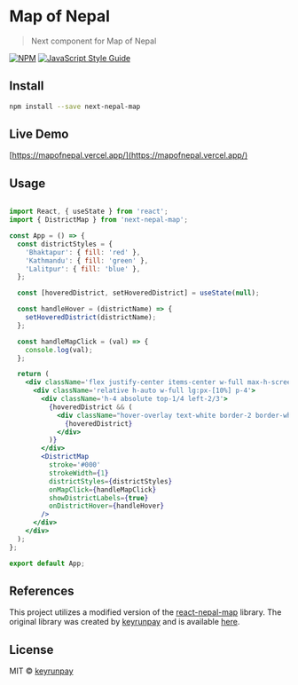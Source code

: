 # Map of Nepal

> Next component for Map of Nepal

[![NPM](https://img.shields.io/npm/v/react-nepal-map.svg)](https://www.npmjs.com/package/react-nepal-map) [![JavaScript Style Guide](https://img.shields.io/badge/code_style-standard-brightgreen.svg)](https://standardjs.com)

## Install

```bash
npm install --save next-nepal-map
```

## Live Demo

[https://mapofnepal.vercel.app/](https://mapofnepal.vercel.app/)

## Usage

```jsx

import React, { useState } from 'react';
import { DistrictMap } from 'next-nepal-map';

const App = () => {
  const districtStyles = {
    'Bhaktapur': { fill: 'red' },
    'Kathmandu': { fill: 'green' },
    'Lalitpur': { fill: 'blue' },
  };

  const [hoveredDistrict, setHoveredDistrict] = useState(null);

  const handleHover = (districtName) => {
    setHoveredDistrict(districtName);
  };

  const handleMapClick = (val) => {
    console.log(val);
  };

  return (
    <div className='flex justify-center items-center w-full max-h-screen flex-col py-4'>
      <div className='relative h-auto w-full lg:px-[10%] p-4'>
        <div className='h-4 absolute top-1/4 left-2/3'>
          {hoveredDistrict && (
            <div className="hover-overlay text-white border-2 border-white p-1.5 rounded-3xl px-4">
              {hoveredDistrict}
            </div>
          )}
        </div>
        <DistrictMap
          stroke='#000'
          strokeWidth={1}
          districtStyles={districtStyles}
          onMapClick={handleMapClick}
          showDistrictLabels={true}
          onDistrictHover={handleHover}
        />
      </div>
    </div>
  );
};

export default App;

```
## References
This project utilizes a modified version of the [react-nepal-map](https://github.com/keyrunpay/react-nepal-map) library. The original library was created by [keyrunpay](https://github.com/keyrunpay) and is available [here](https://github.com/keyrunpay/react-nepal-map).

## License

MIT © [keyrunpay](https://github.com/keyrunpay)
